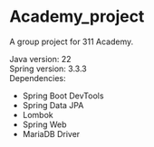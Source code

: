 # Academy_project
A group project for 311 Academy.

Java version: 22\
Spring version: 3.3.3\
Dependencies:
  - Spring Boot DevTools
  - Spring Data JPA
  - Lombok
  - Spring Web
  - MariaDB Driver
